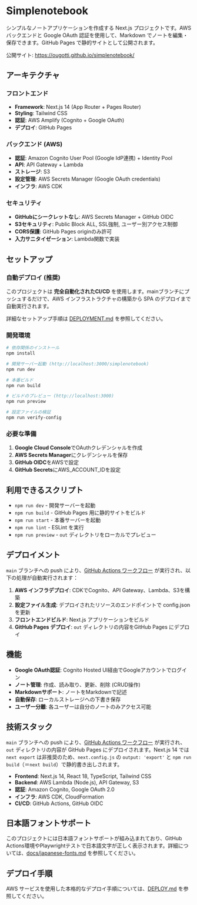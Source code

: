 # Simplenotebook

シンプルなノートアプリケーションを作成する Next.js プロジェクトです。AWS バックエンドと Google OAuth 認証を使用して、Markdown でノートを編集・保存できます。GitHub Pages で静的サイトとして公開されます。

公開サイト: <https://ougotti.github.io/simplenotebook/>

## アーキテクチャ

### フロントエンド
- **Framework**: Next.js 14 (App Router + Pages Router)
- **Styling**: Tailwind CSS
- **認証**: AWS Amplify (Cognito + Google OAuth)
- **デプロイ**: GitHub Pages

### バックエンド (AWS)
- **認証**: Amazon Cognito User Pool (Google IdP連携) + Identity Pool
- **API**: API Gateway + Lambda
- **ストレージ**: S3
- **設定管理**: AWS Secrets Manager (Google OAuth credentials)
- **インフラ**: AWS CDK

### セキュリティ
- **GitHubにシークレットなし**: AWS Secrets Manager + GitHub OIDC
- **S3セキュリティ**: Public Block ALL, SSL強制, ユーザー別アクセス制御
- **CORS保護**: GitHub Pages originのみ許可
- **入力サニタイゼーション**: Lambda関数で実装

## セットアップ

### 自動デプロイ (推奨)

このプロジェクトは **完全自動化されたCI/CD** を使用します。mainブランチにプッシュするだけで、AWS インフラストラクチャの構築から SPA のデプロイまで自動実行されます。

詳細なセットアップ手順は [DEPLOYMENT.md](DEPLOYMENT.md) を参照してください。

### 開発環境

```bash
# 依存関係のインストール
npm install

# 開発サーバー起動 (http://localhost:3000/simplenotebook)
npm run dev

# 本番ビルド
npm run build

# ビルドのプレビュー (http://localhost:3000)
npm run preview

# 設定ファイルの検証
npm run verify-config
```

### 必要な準備

1. **Google Cloud Console**でOAuthクレデンシャルを作成
2. **AWS Secrets Manager**にクレデンシャルを保存
3. **GitHub OIDC**をAWSで設定
4. **GitHub Secrets**にAWS_ACCOUNT_IDを設定

## 利用できるスクリプト

- `npm run dev` - 開発サーバーを起動
- `npm run build` - GitHub Pages 用に静的サイトをビルド
- `npm run start` - 本番サーバーを起動
- `npm run lint` - ESLint を実行
- `npm run preview` - `out` ディレクトリをローカルでプレビュー

## デプロイメント

`main` ブランチへの push により、[GitHub Actions ワークフロー](.github/workflows/nextjs.yml) が実行され、以下の処理が自動実行されます：

1. **AWS インフラデプロイ**: CDKでCognito、API Gateway、Lambda、S3を構築
2. **設定ファイル生成**: デプロイされたリソースのエンドポイントで config.json を更新
3. **フロントエンドビルド**: Next.js アプリケーションをビルド
4. **GitHub Pages デプロイ**: `out` ディレクトリの内容をGitHub Pages にデプロイ

## 機能

- **Google OAuth認証**: Cognito Hosted UI経由でGoogleアカウントでログイン
- **ノート管理**: 作成、読み取り、更新、削除 (CRUD操作)
- **Markdownサポート**: ノートをMarkdownで記述
- **自動保存**: ローカルストレージへの下書き保存
- **ユーザー分離**: 各ユーザーは自分のノートのみアクセス可能

## 技術スタック

`main` ブランチへの push により、[GitHub Actions ワークフロー](.github/workflows/nextjs.yml) が実行され、`out` ディレクトリの内容が GitHub Pages にデプロイされます。Next.js 14 では `next export` は非推奨のため、`next.config.js` の `output: 'export'` と `npm run build`（＝`next build`）で静的書き出しされます。

- **Frontend**: Next.js 14, React 18, TypeScript, Tailwind CSS
- **Backend**: AWS Lambda (Node.js), API Gateway, S3
- **認証**: Amazon Cognito, Google OAuth 2.0
- **インフラ**: AWS CDK, CloudFormation
- **CI/CD**: GitHub Actions, GitHub OIDC

## 日本語フォントサポート

このプロジェクトには日本語フォントサポートが組み込まれており、GitHub Actions環境やPlaywrightテストで日本語文字が正しく表示されます。詳細については、[docs/japanese-fonts.md](docs/japanese-fonts.md) を参照してください。

## デプロイ手順

AWS サービスを使用した本格的なデプロイ手順については、[DEPLOY.md](DEPLOY.md) を参照してください。
